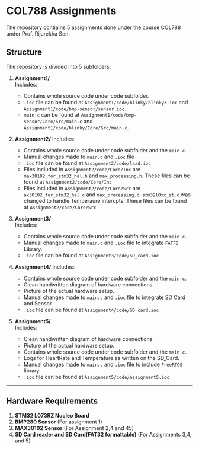 # COL788 Assignments

The repository contiains 5 assignments done under the course COL788 under Prof. Rijurekha Sen.
## Structure  
The repository is divided into 5 subfolders:  

1. **Assignment1/**  
   Includes: 
   - Contains whole source code under code subfolder.
   - `.ioc` file can be found at `Assignment1/code/blinky/blinky3.ioc` and `Assignment1/code/bmp-sensor/sensor.ioc`.
   - `main.c` can be found at `Assignment1/code/bmp-sensor/Core/Src/main.c` and `Assignment1/code/blinky/Core/Src/main.c`.

2. **Assignment2/**
   Includes: 
   - Contains whole source code under code subfolder and the `main.c`.
   - Manual changes made to `main.c` and `.ioc` file
   - `.ioc` file can be found at `Assignment2/code/laad.ioc`
   - Files included in `Assignment2/code/Core/Inc` are `max30102_for_stm32_hal.h` and  `max_processing.h`. These files can be found at `Assignment2/code/Core/Inc`
   - Files included in `Assignment2/code/Core/Src` are `ax30102_for_stm32_hal.c` and `max_processing.c`. `stm32l0xx_it.c` was changed to handle Temperaure interupts. These files can be found at `Assignment2/code/Core/Src`

4. **Assignment3/**  
   Includes: 
   - Contains whole source code under code subfolder and the `main.c`.
   - Manual changes made to `main.c` and `.ioc` file to integrate `FATFS` Library.
   -  `.ioc` file can be found at `Assignment3/code/SD_card.ioc`
   
5. **Assignment4/**
   Includes:
   - Contains whole source code under code subfolder and the `main.c`.
   - Clean handwritten diagram of hardware connections.  
   - Picture of the actual hardware setup.
   - Manual changes made to `main.c` and `.ioc` file  to integrate SD Card and Sensor.
   - `.ioc` file can be found at `Assignment4/code/SD_card.ioc`

7. **Assignment5/**  
   Includes:  
   - Clean handwritten diagram of hardware connections.  
   - Picture of the actual hardware setup.
   - Contains whole source code under code subfolder and the `main.c`.
   - Logs for HeartRate and Temperature as written on the SD_Card.
   - Manual changes made to `main.c` and `.ioc` file to include `FreeRTOS` library.
   - `.ioc` file can be found at `Assignment5/code/assignment5.ioc`
---

## Hardware Requirements  
1. **STM32 L073RZ Nucleo Board**  
2. **BMP280 Sensor** (For assignment 1)
3. **MAX30102 Sensor** (For Assignment 2,4 and 45)
4. **SD Card reader and SD Card(FAT32 formattable)** (For Assignments 3,4, and 5)

